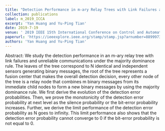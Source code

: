 ```yaml
---
title: "Detection Performance in m-ary Relay Trees with Link Failures and Unreliable Communications"
collection: publications
label: m_2019_ICCA
excerpt: 'Yan Huang and Yu-Ping Tian'
date: 2019-7-19
venue: ' 2019 IEEE 15th International Conference on Control and Automation (ICCA)'
paperurl: 'https://ieeexplore.ieee.org/stamp/stamp.jsp?arnumber=8899973&casa_token=csjJEgnIMk0AAAAA:NeHUPsRk-VEV8Y7E3oZD5Lxvgw4GRTqI1e4Dg3i03kfYR5rQaZcbDEKprAtK2L3NnadND4Qjgn4'
authors: 'Yan Huang and Yu-Ping Tian'
---
```


Abstract: We study the detection performance in an m-ary relay tree with link failures and unreliable communications under the majority dominance rule. The leaves of the tree correspond to N identical and independent sensors generating binary messages, the root of the tree represents a fusion center that makes the overall detection decision, every other node of the tree is a relay node that combines m binary messages from its immediate child nodes to form a new binary messages by using the majority dominance rule. We first derive the evolution of the detection error probabilities. Then, we prove the monotonicity of the detection error probability at next level as the silence probability or the bit-error probability increases. Further, we derive the limit performance of the detection error probability as N goes to infinity. This limit performance also shows that the detection error probability cannot converge to 0 if the bit-error probability is not equal to 0.

